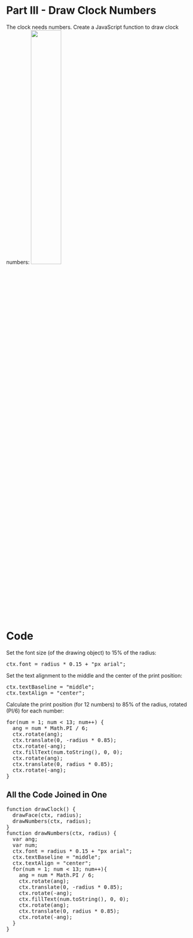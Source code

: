 <h1>Part III - Draw Clock Numbers</h1>
The clock needs numbers. Create a JavaScript function to draw clock numbers:
<img src="https://i.imgur.com/kNyWl4Z.jpg" width="40%">
<h1>Code</h1>
Set the font size (of the drawing object) to 15% of the radius:
<pre>ctx.font = radius * 0.15 + "px arial";</pre>
Set the text alignment to the middle and the center of the print position:
<pre>
ctx.textBaseline = "middle";
ctx.textAlign = "center";
</pre>
Calculate the print position (for 12 numbers) to 85% of the radius, rotated (PI/6) for each number:
<pre>
for(num = 1; num < 13; num++) {
  ang = num * Math.PI / 6;
  ctx.rotate(ang);
  ctx.translate(0, -radius * 0.85);
  ctx.rotate(-ang);
  ctx.fillText(num.toString(), 0, 0);
  ctx.rotate(ang);
  ctx.translate(0, radius * 0.85);
  ctx.rotate(-ang); 
}
</pre>
<h2>All the Code Joined in One</h2>
<pre>
function drawClock() {
  drawFace(ctx, radius);
  drawNumbers(ctx, radius);
}
function drawNumbers(ctx, radius) {
  var ang;
  var num;
  ctx.font = radius * 0.15 + "px arial";
  ctx.textBaseline = "middle";
  ctx.textAlign = "center";
  for(num = 1; num < 13; num++){
    ang = num * Math.PI / 6;
    ctx.rotate(ang);
    ctx.translate(0, -radius * 0.85);
    ctx.rotate(-ang);
    ctx.fillText(num.toString(), 0, 0);
    ctx.rotate(ang);
    ctx.translate(0, radius * 0.85);
    ctx.rotate(-ang);
  }
}
</pre>
